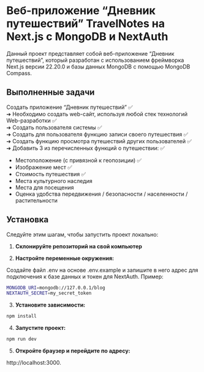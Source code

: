 # Веб-приложение “Дневник путешествий” TravelNotes на Next.js с MongoDB и NextAuth

Данный проект представляет собой веб-приложение “Дневник путешествий”, который разработан с использованием фреймворка Next.js версии 22.20.0 и базы данных MongoDB с помощью MongoDB Compass.

## Выполненные задачи

Создать приложение “Дневник путешествий” &#x2705;\
➔	Необходимо создать web-сайт, используя любой стек технологий Web-разработки &#x2705;\
➔	Создать пользователя системы &#x2705;\
➔	Создать для пользователя функцию записи своего путешествия &#x2705;\
➔	Создать функцию просмотра путешествий других пользователей &#x2705;\
➔	Добавить 3 из перечисленных функций о путешествии: &#x2705;
*	Местоположение (с привязной к геопозиции) &#x2705;
*	Изображение мест &#x2705;
*	Стоимость путешествия &#x2705;
*	Места культурного наследия
*	Места для посещения
*	Оценка удобства передвижения / безопасности / населенности / растительности

## Установка

Следуйте этим шагам, чтобы запустить проект локально:

1. **Склонируйте репозиторий на свой компьютер**

2. **Настройте переменные окружения:**

Создайте файл .env на основе .env.example и запишите в него адрес для подключения к базе данных и токен для NextAuth. Пример:

```bash
MONGODB_URI=mongodb://127.0.0.1/blog
NEXTAUTH_SECRET=my_secret_token
```

3. **Установите зависимости:**

```bash
npm install
```

4. **Запустите проект:**

```bash
npm run dev
```

5. **Откройте браузер и перейдите по адресу:**

 http://localhost:3000.

